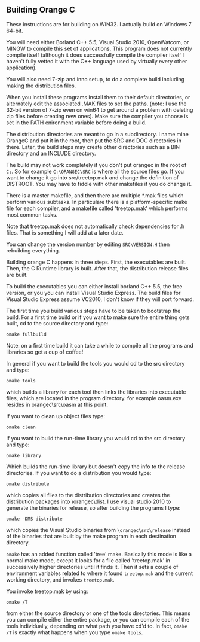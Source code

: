 Building Orange C
-----------------

These instructions are for building on WIN32.  I actually build on Windows 7 64-bit.

You will need either Borland C++ 5.5, Visual Studio 2010, OpenWatcom, or MINGW to compile this set of applications.  This program does not currently compile itself (although it does successfully compile the compiler itself I haven't fully vetted it with the C++ language used by virtually every other application).

You will also need 7-zip and inno setup, to do a complete build including making the distribution files.

When you install these programs install them to their default directories, or alternately edit the associated .MAK files to set the paths.  (note: I use the 32-bit version of 7-zip even on win64 to get around a problem with deleting zip files before creating new ones).  Make sure the compiler you choose is set in the PATH enironment variable before doing a build.

The distribution directories are meant to go in a subdirectory.  I name mine OrangeC and put it in the root, then put the SRC and DOC directories in there.  Later, the build steps may create other directories such as a BIN directory and an INCLUDE directory.  

The build may not work completely if you don't put orangec in the root of `C:`. So for example `C:\ORANGEC\SRC` is where all the source files go.  If you want to change it go into src/treetop.mak and change the definition of DISTROOT.  You may have to fiddle with other makefiles if you do change it.

There is a master makefile, and then there are multiple *.mak files which perform various subtasks.  In particulare there is a platform-specific make file for each compiler, and a makefile called 'treetop.mak' which performs most common tasks.

Note that treetop.mak does not automatically check dependencies for .h files.   That is something I will add at a later date.

You can change the version number by editing `SRC\VERSION.H` then rebuilding everything.

Building orange C happens in three steps.  First, the executables are built.  Then, the C Runtime library is built.  After that, the distribution release files are built.

To build the executables you can either install borland C++ 5.5, the free version, or you you can install Visual Studio Express.  The build files for Visual Studio Express assume VC2010, I don't know if they will port forward.

The first time you build various steps have to be taken to bootstrap the build.   For a first time build or if you want to make sure the entire thing gets built, cd to the source directory and type:

    omake fullbuild

Note: on a first time build it can take a while to compile all the programs and libraries so get a cup of coffee!

In general if you want to build the tools you would cd to the src directory and type:

    omake tools

which builds a library for each tool then links the libraries into executable files, which are located in the program directory.  for example oasm.exe resides in orangec\src\oasm at this point.

If you want to clean up object files type:

    omake clean

If you want to build the run-time library you would cd to the src directory and type:

    omake library

Which builds the run-time library but doesn't copy the info to the release directories.  If you want to do a distribution you would type:

    omake distribute

which copies all files to the distribution directories and creates the distribution packages into \orangec\dist.  I use visual studio 2010 to generate the binaries for release, so after building the programs I type:

    omake -DMS distribute

which copies the Visual Studio binaries from `\orangec\src\release` instead of the binaries that are built by the make program in each destination directory.

`omake` has an added function called 'tree' make.   Basically this mode is like a normal make mode, except it looks for a file called 'treetop.mak' in successively higher directories until it finds it.   Then it sets a couple of environment variables related to where it found `treetop.mak` and the current working directory, and invokes `treetop.mak`.

You invoke treetop.mak by using:

    omake /T

from either the source directory or one of the tools directories.   This means you can compile either the entire package, or you can compile each of the tools individually, depending on what path you have cd'd to.  In fact, `omake /T` is exactly what happens when you type `omake tools`.
